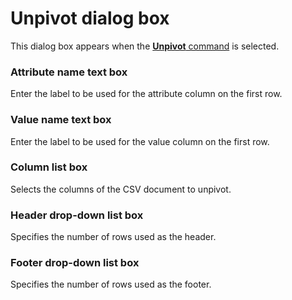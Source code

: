 # Unpivot dialog box

This dialog box appears when the
[**Unpivot** command](../../cmd/edit/unpivot) is selected.

### Attribute name text box

Enter the label to be used for the attribute column on the first row.

### Value name text box

Enter the label to be used for the value column on the first row.

### Column list box

Selects the columns of the CSV document to unpivot.

### Header drop-down list box

Specifies the number of rows used as the header.

### Footer drop-down list box

Specifies the number of rows used as the footer.

